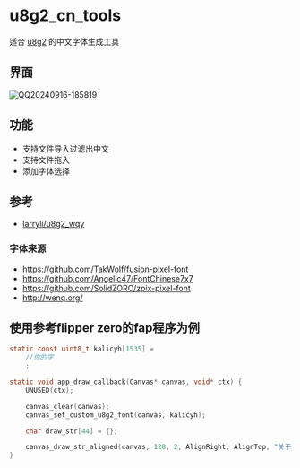 # u8g2_cn_tools

适合 [u8g2](https://github.com/olikraus/u8g2) 的中文字体生成工具

## 界面

![QQ20240916-185819](https://github.com/user-attachments/assets/fb163d9c-d997-44a9-a20e-d8e3ef3cbd8a)

## 功能

- 支持文件导入过滤出中文
- 支持文件拖入
- 添加字体选择

## 参考

- [larryli/u8g2_wqy](https://github.com/larryli/u8g2_wqy)

### 字体来源

- https://github.com/TakWolf/fusion-pixel-font
- https://github.com/Angelic47/FontChinese7x7
- https://github.com/SolidZORO/zpix-pixel-font
- http://wenq.org/


## 使用参考flipper zero的fap程序为例

```C
static const uint8_t kalicyh[1535] =
    //你的字
    ;

static void app_draw_callback(Canvas* canvas, void* ctx) {
    UNUSED(ctx);

    canvas_clear(canvas);
    canvas_set_custom_u8g2_font(canvas, kalicyh);

    char draw_str[44] = {};

    canvas_draw_str_aligned(canvas, 128, 2, AlignRight, AlignTop, "关于");
}
```
